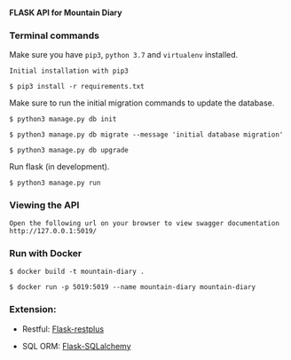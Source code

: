 #### FLASK API for Mountain Diary

### Terminal commands
Make sure you have `pip3`, `python 3.7` and `virtualenv` installed.
```
Initial installation with pip3

$ pip3 install -r requirements.txt
```    

Make sure to run the initial migration commands to update the database.
```
$ python3 manage.py db init

$ python3 manage.py db migrate --message 'initial database migration'

$ python3 manage.py db upgrade
```

Run flask (in development).
```
$ python3 manage.py run
``` 

### Viewing the API ###
```
Open the following url on your browser to view swagger documentation
http://127.0.0.1:5019/
```

### Run with Docker
```
$ docker build -t mountain-diary .

$ docker run -p 5019:5019 --name mountain-diary mountain-diary 
```



### Extension:
- Restful: [Flask-restplus](http://flask-restplus.readthedocs.io/en/stable/)

- SQL ORM: [Flask-SQLalchemy](http://flask-sqlalchemy.pocoo.org/2.x/)